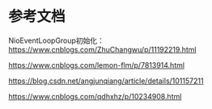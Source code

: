 

# 参考文档

NioEventLoopGroup初始化：https://www.cnblogs.com/ZhuChangwu/p/11192219.html



https://www.cnblogs.com/lemon-flm/p/7813914.html

https://blog.csdn.net/angjunqiang/article/details/101157211

https://www.cnblogs.com/qdhxhz/p/10234908.html